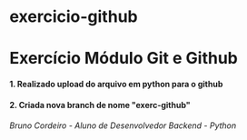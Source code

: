 # exercicio-github


# Exercício Módulo Git e Github


#### 1. Realizado upload do arquivo em python para o github

#### 2. Criada nova branch de nome "exerc-github"


###### Bruno Cordeiro - Aluno de Desenvolvedor Backend - Python 